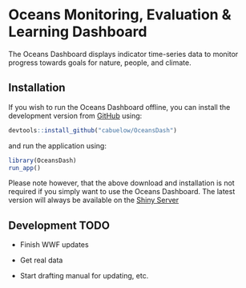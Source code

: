 
<!-- README.md is generated from README.Rmd. Please edit that file -->

# Oceans Monitoring, Evaluation & Learning Dashboard

The Oceans Dashboard displays indicator time-series data to monitor
progress towards goals for nature, people, and climate.

## Installation

If you wish to run the Oceans Dashboard offline, you can install the
development version from [GitHub](https://github.com/) using:

``` r
devtools::install_github("cabuelow/OceansDash")
```

and run the application using:

``` r
library(OceansDash)
run_app()
```

Please note however, that the above download and installation is not
required if you simply want to use the Oceans Dashboard. The latest
version will always be available on the [Shiny
Server](https://cbuelow.shinyapps.io/OceansDash/)

## Development TODO

- Finish WWF updates

- Get real data

- Start drafting manual for updating, etc.
